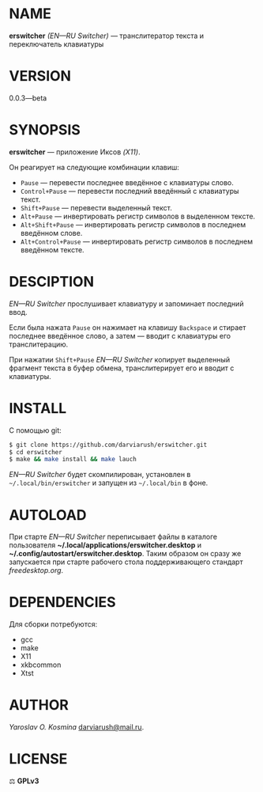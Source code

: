 # NAME

**erswitcher** _(EN—RU Switcher)_ — транслитератор текста и переключатель клавиатуры

# VERSION

0.0.3—beta

# SYNOPSIS

**erswitcher** — приложение Иксов _(X11)_.

Он реагирует на следующие комбинации клавиш:

* `Pause` — перевести последнее введённое с клавиатуры слово.
* `Control+Pause` — перевести последний введённый с клавиатуры текст.
* `Shift+Pause` — перевести выделенный текст.
* `Alt+Pause` — инвертировать регистр символов в выделенном тексте.
* `Alt+Shift+Pause` — инвертировать регистр символов в последнем введённом слове.
* `Alt+Control+Pause` — инвертировать регистр символов в последнем введённом тексте.

# DESCIPTION

_EN—RU Switcher_ прослушивает клавиатуру и запоминает последний ввод.

Если была нажата `Pause` он нажимает на клавишу `Backspace` и стирает последнее введённое слово, а затем — вводит с клавиатуры его транслитерацию.

При нажатии `Shift+Pause` _EN—RU Switcher_ копирует выделенный фрагмент текста в буфер обмена, транслитерирует его и вводит с клавиатуры.

# INSTALL

С помощью git:

```sh
$ git clone https://github.com/darviarush/erswitcher.git
$ cd erswitcher
$ make && make install && make lauch
```

_EN—RU Switcher_ будет скомпилирован, установлен в `~/.local/bin/erswitcher` и запущен из `~/.local/bin` в фоне.

# AUTOLOAD

При старте _EN—RU Switcher_ переписывает файлы в каталоге пользователя **~/.local/applications/erswitcher.desktop** и **~/.config/autostart/erswitcher.desktop**. Таким образом он сразу же запускается при старте рабочего стола поддерживающего стандарт _freedesktop.org_.

# DEPENDENCIES

Для сборки потребуются:

* gcc
* make
* X11
* xkbcommon
* Xtst

# AUTHOR

_Yaroslav O. Kosmina_ <darviarush@mail.ru>.

# LICENSE

⚖ **GPLv3**